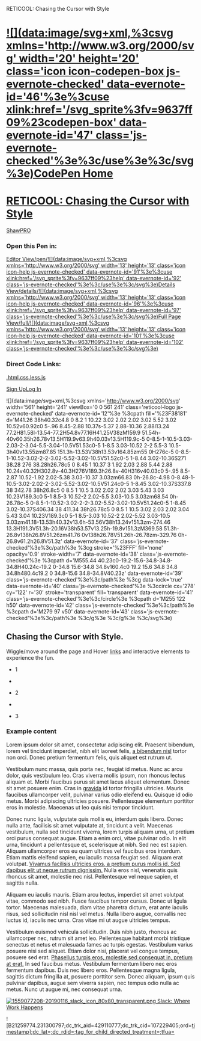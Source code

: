 RETICOOL: Chasing the Cursor with Style

# [![](data:image/svg+xml,%3csvg xmlns='http://www.w3.org/2000/svg' width='20' height='20' class='icon icon-codepen-box js-evernote-checked' data-evernote-id='46'%3e%3cuse xlink:href='/svg_sprite%3fv=9637ff09%23codepen-box' data-evernote-id='47' class='js-evernote-checked'%3e%3c/use%3e%3c/svg%3e)CodePen Home](https://codepen.io/)

# [RETICOOL: Chasing the Cursor with Style](https://codepen.io/shshaw/pen/VzKNXr)

[Shaw](https://codepen.io/shshaw)[PRO](https://codepen.io/pro)

### Open this Pen in:

[Editor View/pen/![](data:image/svg+xml,%3csvg xmlns='http://www.w3.org/2000/svg' width='13' height='13' class='icon icon-help js-evernote-checked' data-evernote-id='91'%3e%3cuse xlink:href='/svg_sprite%3fv=9637ff09%23help' data-evernote-id='92' class='js-evernote-checked'%3e%3c/use%3e%3c/svg%3e)](https://codepen.io/shshaw/pen/VzKNXr)[Details View/details/![](data:image/svg+xml,%3csvg xmlns='http://www.w3.org/2000/svg' width='13' height='13' class='icon icon-help js-evernote-checked' data-evernote-id='96'%3e%3cuse xlink:href='/svg_sprite%3fv=9637ff09%23help' data-evernote-id='97' class='js-evernote-checked'%3e%3c/use%3e%3c/svg%3e)](https://codepen.io/shshaw/details/VzKNXr)[Full Page View/full/![](data:image/svg+xml,%3csvg xmlns='http://www.w3.org/2000/svg' width='13' height='13' class='icon icon-help js-evernote-checked' data-evernote-id='101'%3e%3cuse xlink:href='/svg_sprite%3fv=9637ff09%23help' data-evernote-id='102' class='js-evernote-checked'%3e%3c/use%3e%3c/svg%3e)](https://codepen.io/shshaw/full/VzKNXr)

### Direct Code Links:

[.html](https://codepen.io/shshaw/pen/VzKNXr.html)[.css](https://codepen.io/shshaw/pen/VzKNXr.css)[.less](https://codepen.io/shshaw/pen/VzKNXr.less)[.js](https://codepen.io/shshaw/pen/VzKNXr.js)

[Sign Up](https://codepen.io/accounts/signup/user/free)[Log In](https://codepen.io/login)

![](data:image/svg+xml,%3csvg xmlns='http://www.w3.org/2000/svg' width='561' height='241' viewBox='0 0 561 241' class='reticool-logo js-evernote-checked' data-evernote-id='12'%3e %3cpath fill='%23F38181' d='M41.26 38h40.32c4.8 0 8.2 1 10.22 3.02 2.02 2.02 3.02 5.52 3.02 10.52v60.92c0 5-.96 8.45-2.88 10.37s-5.37 2.88-10.36 2.88l13.24 77.2H81.58l-13.54-77.2H54.8v77.16H41.25V38zM159.9 51.54h-40v60.35h26.78v13.5H119.9v63.9h40.03v13.5H119.9c-5 0-8.5-1-10.5-3.03-2.03-2-3.04-5.5-3.04-10.5V51.53c0-5 1-8.5 3.03-10.52 2-2 5.5-3 10.5-3h40v13.55zm87.85 151.3h-13.53V38h13.53v164.85zm55 0H276c-5 0-8.5-1-10.52-3.02-2-2-3.02-5.52-3.02-10.5V51.52c0-5 1-8.44 3.02-10.36S271 38.28 276 38.28h26.78c5 0 8.45 1 10.37 3 1.92 2.03 2.88 5.44 2.88 10.24v40.32H302.8v-40.3H276V189.3h26.8v-40H316v40.03c0 5-.95 8.5-2.87 10.52-1.92 2.02-5.38 3.03-10.37 3.03zm66.83 0h-26.8c-4.98 0-8.48-1-10.5-3.02-2.02-2-3.02-5.52-3.02-10.5V51.24c0-5 1-8.45 3.02-10.37S337.8 38 342.78 38h26.8c5 0 8.5 1 10.5 3.02 2.02 2.02 3.03 5.43 3.03 10.23V189.3c0 5-1 8.5-3 10.52-2 2.02-5.5 3.03-10.5 3.03zm68.54 0h-26.78c-5 0-8.5-1-10.52-3.02-2-2-3.02-5.52-3.02-10.5V51.24c0-5 1-8.45 3.02-10.37S406.34 38 411.34 38h26.78c5 0 8.5 1 10.5 3.02 2.03 2.02 3.04 5.43 3.04 10.23V189.3c0 5-1 8.5-3.03 10.52-2 2.02-5.52 3.03-10.5 3.03zm41.18-13.53h40.32v13.6h-53.56V38h13.24v151.3zm-274.46 13.3H191.3V51.3h-20.16V38h53.57v13.25h-19.8v151.3zM369.58 51.3h-26.8v138h26.8V51.26zm41.76 0v138h26.78V51.26h-26.78zm-329.76 0h-26.8v61.2h26.8V51.3z' data-evernote-id='37' class='js-evernote-checked'%3e%3c/path%3e %3cg stroke='%23FFF' fill='none' opacity='0.9' stroke-width='7' data-evernote-id='38' class='js-evernote-checked'%3e %3cpath d='M555.44 40.23c0-19.2-15.6-34.8-34.8-34.8H40.24c-19.2 0-34.8 15.6-34.8 34.8v160.4c0 19.2 15.6 34.8 34.8 34.8h480.4c19.2 0 34.8-15.6 34.8-34.8V40.23z' data-evernote-id='39' class='js-evernote-checked'%3e%3c/path%3e %3cg data-lock='true' data-evernote-id='40' class='js-evernote-checked'%3e %3ccircle cx='278' cy='122' r='30' stroke='transparent' fill='transparent' data-evernote-id='41' class='js-evernote-checked'%3e%3c/circle%3e %3cpath d='M255 122 h50' data-evernote-id='42' class='js-evernote-checked'%3e%3c/path%3e %3cpath d='M279 97 v50' data-evernote-id='43' class='js-evernote-checked'%3e%3c/path%3e %3c/g%3e %3c/g%3e %3c/svg%3e)

## Chasing the Cursor with Style.

Wiggle/move around the page and Hover [links](https://cdpn.io/shshaw/fullpage/VzKNXr#) and interactive elements to experience the fun.

- 1

-

- 2

-

- 3

### Example content

Lorem ipsum dolor sit amet, consectetur adipiscing elit. Praesent bibendum, lorem vel tincidunt imperdiet, nibh elit laoreet felis, [a bibendum nisl](https://cdpn.io/shshaw/fullpage/VzKNXr#) tortor non orci. Donec pretium fermentum felis, quis aliquet est rutrum ut.

Vestibulum nunc massa, quis porta nec, feugiat id metus. Nunc ac arcu dolor, quis vestibulum leo. Cras viverra mollis ipsum, non rhoncus lectus aliquam et. Morbi faucibus purus sit amet lacus aliquet elementum. Donec sit amet posuere enim. Cras in [gravida](https://cdpn.io/shshaw/fullpage/VzKNXr#) id tortor fringilla ultricies. Mauris faucibus ullamcorper velit, pulvinar varius odio eleifend eu. Quisque id odio metus. Morbi adipiscing ultricies posuere. Pellentesque elementum porttitor eros in molestie. Maecenas ut leo quis nisi tempor tincidunt.

Donec nunc ligula, vulputate quis mollis eu, interdum quis libero. Donec nulla ante, facilisis sit amet vulputate at, tincidunt a velit. Maecenas vestibulum, nulla sed tincidunt viverra, lorem turpis aliquam urna, ut pretium orci purus consequat augue. Etiam a enim orci, vitae pulvinar odio. In elit urna, tincidunt a pellentesque et, scelerisque at nibh. Sed nec est sapien. Aliquam ullamcorper eros eu quam ultrices vel faucibus eros interdum. Etiam mattis eleifend sapien, eu iaculis massa feugiat sed. Aliquam erat volutpat. [Vivamus facilisis ultricies eros, a pretium purus mollis id. Sed dapibus elit ut neque rutrum dignissim.](https://cdpn.io/shshaw/fullpage/VzKNXr#) Nulla eros nisl, venenatis quis rhoncus sit amet, molestie nec nisl. Pellentesque vel neque sapien, et sagittis nulla.

Aliquam eu iaculis mauris. Etiam arcu lectus, imperdiet sit amet volutpat vitae, commodo sed nibh. Fusce faucibus tempor cursus. Donec ut ligula tortor. Maecenas malesuada, diam vitae pharetra dictum, erat ante iaculis risus, sed sollicitudin nisl nisl vel metus. Nulla libero augue, convallis nec luctus id, iaculis nec urna. Cras vitae mi ut augue ultricies tempus.

Vestibulum euismod vehicula sollicitudin. Duis nibh justo, rhoncus ac ullamcorper nec, rutrum sit amet leo. Pellentesque habitant morbi tristique senectus et netus et malesuada fames ac turpis egestas. Vestibulum varius posuere nisi sed aliquet. Etiam dolor nisi, placerat vel congue tempus, posuere sed erat. [Phasellus turpis eros, molestie sed consequat in, pretium at erat.](https://cdpn.io/shshaw/fullpage/VzKNXr#) In sed faucibus metus. Vestibulum fermentum libero nec eros fermentum dapibus. Duis nec libero eros. Pellentesque magna ligula, sagittis dictum fringilla at, posuere porttitor sem. Donec aliquam, ipsum quis pulvinar dapibus, augue sem viverra sapien, nec tempus odio nulla ac metus. Nunc ut augue mi, nec consequat urna.

[![1559077208-20190116_slack_icon_80x80_transparent.png](../_resources/8d3eb9506e39cfdcaf228f50f4e92d30.png)   Slack: Where Work Happens](https://srv.buysellads.com/ads/click/x/GTND42QYCYADCKQYCE74YKQMFTSD5K7UF6SIPZ3JCWADK2J7CEBIT53KC6BIE2JYCWADVK3EHJNCLSIZ)

![B21259774.231300797;dc_trk_aid=429110777;dc_trk_cid=107229405;ord=[timestamp\];dc_lat=;dc_rdid=;tag_for_child_directed_treatment=;tfua=](../_resources/d89746888da2d9510b64a9f031eaecd5.gif)